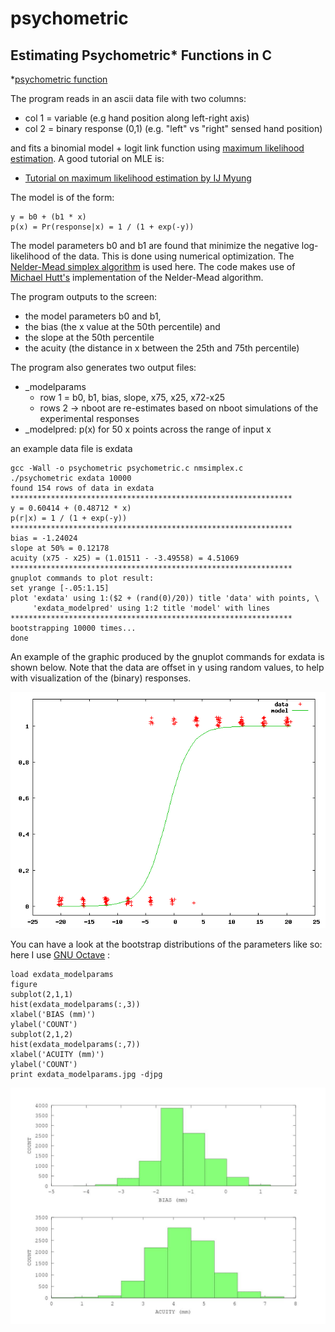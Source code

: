 psychometric
============

Estimating Psychometric* Functions in C
---------------------------------------

*[psychometric function](http://en.wikipedia.org/wiki/Psychometric_function)

The program reads in an ascii data file with two columns:

* col 1 = variable (e.g hand position along left-right axis)
* col 2 = binary response (0,1) (e.g. "left" vs "right" sensed hand position)

and fits a binomial model + logit link function using [maximum likelihood estimation](http://en.wikipedia.org/wiki/Maximum_likelihood). A good tutorial on MLE is:

* [Tutorial on maximum likelihood estimation by IJ Myung](http://www.sciencedirect.com/science/article/pii/S0022249602000287)

The model is of the form:

	y = b0 + (b1 * x)
	p(x) = Pr(response|x) = 1 / (1 + exp(-y))

The model parameters b0 and b1 are found that minimize the negative log-likelihood of the data. This is done using numerical optimization. The [Nelder-Mead simplex algorithm](http://en.wikipedia.org/wiki/Nelder–Mead_method) is used here. The code makes use of [Michael Hutt's](http://www.mikehutt.com) implementation of the Nelder-Mead algorithm.

The program outputs to the screen:

* the model parameters b0 and b1,
* the bias (the x value at the 50th percentile) and
* the slope at the 50th percentile
* the acuity (the distance in x between the 25th and 75th percentile)

The program also generates two output files:

* _modelparams
	* row 1 = b0, b1, bias, slope, x75, x25, x72-x25
	* rows 2 -> nboot are re-estimates based on nboot simulations of the experimental responses
* _modelpred: p(x) for 50 x points across the range of input x

an example data file is exdata

	gcc -Wall -o psychometric psychometric.c nmsimplex.c
	./psychometric exdata 10000
	found 154 rows of data in exdata
	***************************************************************
	y = 0.60414 + (0.48712 * x)
	p(r|x) = 1 / (1 + exp(-y))
	***************************************************************
	bias = -1.24024
	slope at 50% = 0.12178
	acuity (x75 - x25) = (1.01511 - -3.49558) = 4.51069
	***************************************************************
	gnuplot commands to plot result:
	set yrange [-.05:1.15]
	plot 'exdata' using 1:($2 + (rand(0)/20)) title 'data' with points, \
	     'exdata_modelpred' using 1:2 title 'model' with lines
	***************************************************************
	bootstrapping 10000 times...
	done

An example of the graphic produced by the gnuplot commands for exdata is shown below. Note that the data are offset in y using random values, to help with visualization of the (binary) responses.

![Image](exdata_modelpred.gif)

You can have a look at the bootstrap distributions of the parameters like so: here I use [GNU Octave](http://www.gnu.org/software/octave/) :

	load exdata_modelparams
	figure
	subplot(2,1,1)
	hist(exdata_modelparams(:,3))
	xlabel('BIAS (mm)')
	ylabel('COUNT')
	subplot(2,1,2)
	hist(exdata_modelparams(:,7))
	xlabel('ACUITY (mm)')
	ylabel('COUNT')
	print exdata_modelparams.jpg -djpg

![Image](exdata_modelparams.jpg)

